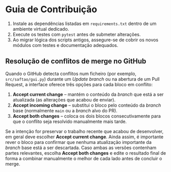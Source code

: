 # Guia de Contribuição

1. Instale as dependências listadas em `requirements.txt` dentro de um ambiente
   virtual dedicado.
2. Execute os testes com `pytest` antes de submeter alterações.
3. Ao migrar lógica dos scripts antigos, assegure-se de cobrir os novos módulos
   com testes e documentação adequados.

## Resolução de conflitos de merge no GitHub

Quando o GitHub detecta conflitos num ficheiro (por exemplo, `src/saftao/gui.py`)
durante um _Update branch_ ou na abertura de um Pull Request, a interface oferece
três opções para cada bloco em conflito:

1. **Accept current change** – mantém o conteúdo da _branch_ que está a ser
   atualizada (as alterações que acabou de enviar).
2. **Accept incoming change** – substitui o bloco pelo conteúdo da _branch_ base
   (normalmente `main` ou a _branch_ alvo do PR).
3. **Accept both changes** – coloca os dois blocos consecutivamente para que o
   conflito seja resolvido manualmente mais tarde.

Se a intenção for preservar o trabalho recente que acabou de desenvolver, em geral
deve escolher **Accept current change**. Ainda assim, é importante rever o bloco
para confirmar que nenhuma atualização importante da _branch_ base está a ser
descartada. Caso ambas as versões contenham partes relevantes, escolha **Accept
both changes** e edite o resultado final de forma a combinar manualmente o melhor
de cada lado antes de concluir o merge.
